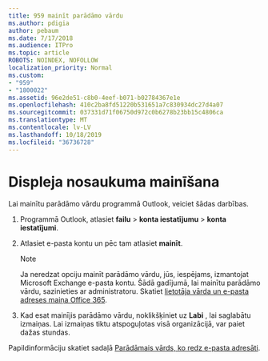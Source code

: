 ```yaml
---
title: 959 mainīt parādāmo vārdu
ms.author: pdigia
author: pebaum
ms.date: 7/17/2018
ms.audience: ITPro
ms.topic: article
ROBOTS: NOINDEX, NOFOLLOW
localization_priority: Normal
ms.custom:
- "959"
- "1800022"
ms.assetid: 96e2de51-c8b0-4eef-b071-b02784367e1e
ms.openlocfilehash: 410c2ba8fd51220b531651a7c830934dc27d4a07
ms.sourcegitcommit: 037331d71f06750d972c0b6278b23bb15c4806ca
ms.translationtype: MT
ms.contentlocale: lv-LV
ms.lasthandoff: 10/18/2019
ms.locfileid: "36736728"
---
```

# <a name="change-your-display-name"></a>Displeja nosaukuma mainīšana
  
Lai mainītu parādāmo vārdu programmā Outlook, veiciet šādas darbības.
  
1. Programmā Outlook, atlasiet **failu** \> **konta iestatījumu** \> **konta iestatījumi**.

2. Atlasiet e-pasta kontu un pēc tam atlasiet **mainīt**.

    > [!NOTE]
    > Ja neredzat opciju mainīt parādāmo vārdu, jūs, iespējams, izmantojat Microsoft Exchange e-pasta kontu. Šādā gadījumā, lai mainītu parādāmo vārdu, sazinieties ar administratoru. Skatiet [lietotāja vārda un e-pasta adreses maiņa Office 365](https://docs.microsoft.com/office365/admin/add-users/change-a-user-name-and-email-address).
  
3. Kad esat mainījis parādāmo vārdu, noklikšķiniet uz **Labi** , lai saglabātu izmaiņas. Lai izmaiņas tiktu atspoguļotas visā organizācijā, var paiet dažas stundas.

Papildinformāciju skatiet sadaļā [Parādāmais vārds, ko redz e-pasta adresāti](https://support.office.com/article/2b53331a-ba2a-4803-88dc-ac9fe376c8a9.aspx).
  
